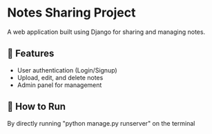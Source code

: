 ﻿# Notes Sharing Project

A web application built using Django for sharing and managing notes.

## 📌 Features
- User authentication (Login/Signup)
- Upload, edit, and delete notes
- Admin panel for management

## 🚀 How to Run

By directly running "python manage.py runserver" on the terminal
